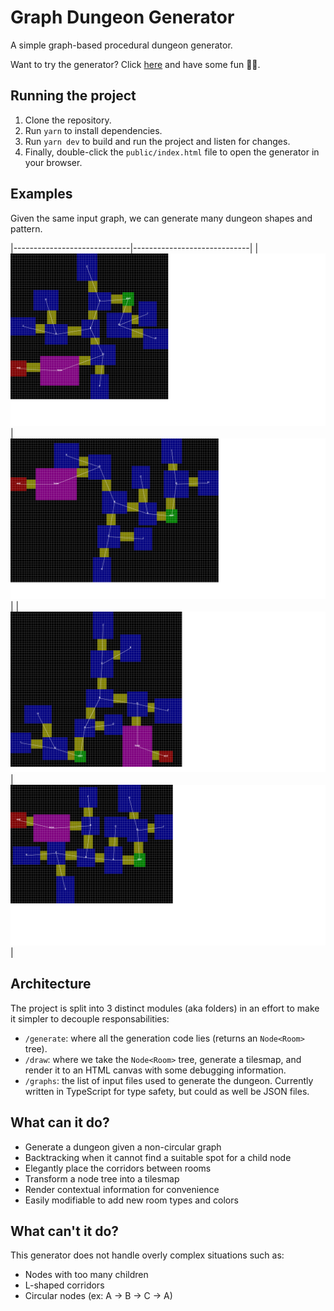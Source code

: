 # Graph Dungeon Generator

A simple graph-based procedural dungeon generator.

Want to try the generator? Click [here](https://halftheopposite.github.io/graph-dungeon-generator/) and have some fun 🧙‍♂️.

## Running the project

1. Clone the repository.
2. Run `yarn` to install dependencies.
3. Run `yarn dev` to build and run the project and listen for changes.
4. Finally, double-click the `public/index.html` file to open the generator in your browser.

## Examples

Given the same input graph, we can generate many dungeon shapes and pattern.

|-----------------------------|-----------------------------|
| ![](./assets/dungeon-1.png) | ![](./assets/dungeon-2.png) |
| ![](./assets/dungeon-3.png) | ![](./assets/dungeon-4.png) |

## Architecture

The project is split into 3 distinct modules (aka folders) in an effort to make it simpler to decouple responsabilities:

- `/generate`: where all the generation code lies (returns an `Node<Room>` tree).
- `/draw`: where we take the `Node<Room>` tree, generate a tilesmap, and render it to an HTML canvas with some debugging information.
- `/graphs`: the list of input files used to generate the dungeon. Currently written in TypeScript for type safety, but could as well be JSON files.

## What can it do?

- Generate a dungeon given a non-circular graph
- Backtracking when it cannot find a suitable spot for a child node
- Elegantly place the corridors between rooms
- Transform a node tree into a tilesmap
- Render contextual information for convenience
- Easily modifiable to add new room types and colors

## What can't it do?

This generator does not handle overly complex situations such as:

- Nodes with too many children
- L-shaped corridors
- Circular nodes (ex: A → B → C → A)
